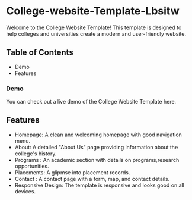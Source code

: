 # College-website-Template-Lbsitw
Welcome to the College Website Template! This template is designed to help colleges and universities create a modern and user-friendly website. 
## Table of Contents
<ul>
  <li>Demo</li>
  <li>Features</li>
</ul>



### Demo
You can check out a live demo of the College Website Template here. 

## Features
<ul>
<li>Homepage: A clean and welcoming homepage with good navigation menu.</li>
<li>About: A detailed "About Us" page providing information about the college's history.</li>
<li>Programs : An academic section with details on programs,research opportunities.</li>
<li>Placements: A glipmse into placement records.</li>
<li>Contact : A contact page with a form, map, and contact details.</li>
<li>Responsive Design: The template is responsive and looks good on all devices.</li>
</ul>

